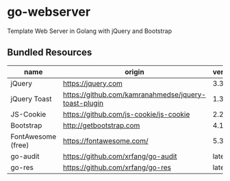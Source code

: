 # go-webserver

Template Web Server in Golang with jQuery and Bootstrap

## Bundled Resources

|name|origin |version |
|--|--|--|
|jQuery|https://jquery.com|3.3.1|
|jQuery Toast|https://github.com/kamranahmedse/jquery-toast-plugin|1.3.2|
|JS-Cookie|https://github.com/js-cookie/js-cookie|2.2.0|
|Bootstrap|http://getbootstrap.com|4.1.3|
|FontAwesome (free)|https://fontawesome.com/|5.3.1|
|go-audit|https://github.com/xrfang/go-audit|latest|
|go-res|https://github.com/xrfang/go-res|latest|